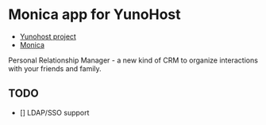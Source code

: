 # Monica app for YunoHost

- [Yunohost project](https://yunohost.org)
- [Monica](https://monicahq.com/)

Personal Relationship Manager - a new kind of CRM to organize interactions with your friends and family.

## TODO

* [] LDAP/SSO support

